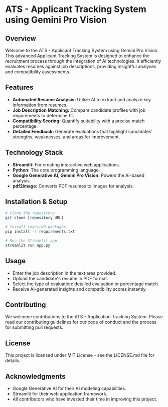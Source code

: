 # ATS - Applicant Tracking System using Gemini Pro Vision

## Overview
Welcome to the ATS - Applicant Tracking System using Gemini Pro Vision. This advanced Applicant Tracking System is designed to enhance the recruitment process through the integration of AI technologies. It efficiently evaluates resumes against job descriptions, providing insightful analyses and compatibility assessments.

## Features
- **Automated Resume Analysis:** Utilize AI to extract and analyze key information from resumes.
- **Job Description Matching:** Compare candidate profiles with job requirements to determine fit.
- **Compatibility Scoring:** Quantify suitability with a precise match percentage.
- **Detailed Feedback:** Generate evaluations that highlight candidates' strengths, weaknesses, and areas for improvement.

## Technology Stack
- **Streamlit:** For creating interactive web applications.
- **Python:** The core programming language.
- **Google Generative AI, Gemini Pro Vision:** Powers the AI-based analysis.
- **pdf2image:** Converts PDF resumes to images for analysis.

## Installation & Setup
```bash
# Clone the repository
git clone [repository URL]

# Install required packages
pip install -r requirements.txt

# Run the Streamlit app
streamlit run app.py
```
## Usage
- Enter the job description in the text area provided.
- Upload the candidate's resume in PDF format.
- Select the type of evaluation: detailed evaluation or percentage match.
- Receive AI-generated insights and compatibility scores instantly.

## Contributing
We welcome contributions to the ATS - Application Tracking System. Please read our contributing guidelines for our code of conduct and the process for submitting pull requests.

## License
This project is licensed under MIT License - see the LICENSE.md file for details.

## Acknowledgments
- Google Generative AI for their AI modeling capabilities.
- Streamlit for their web application framework.
- All contributors who have invested their time in improving this project.
